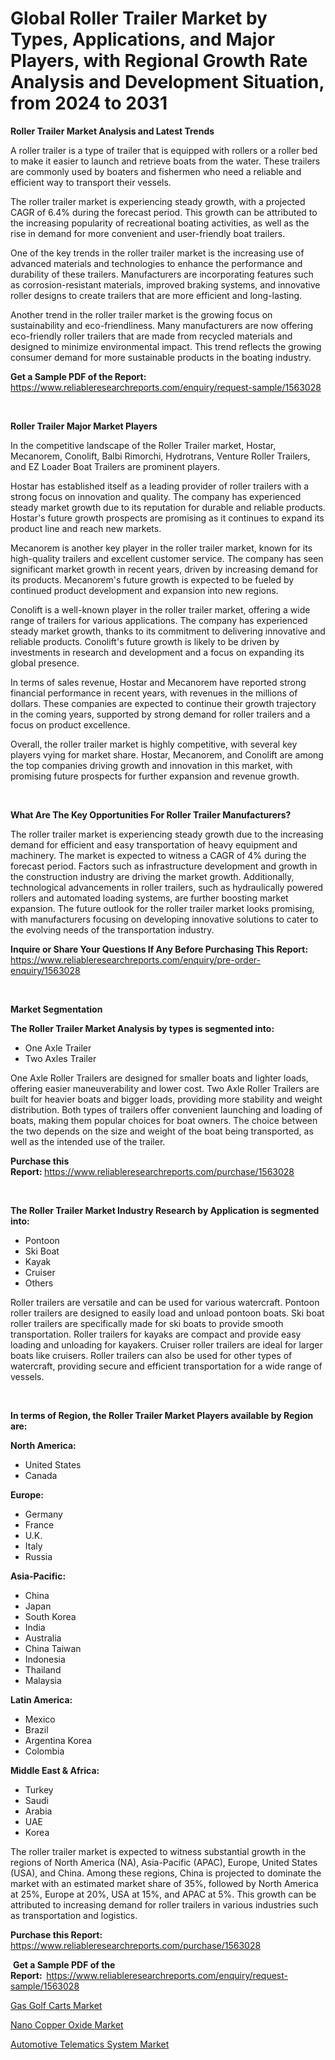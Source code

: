 <p><h1>Global Roller Trailer Market by Types, Applications, and Major Players, with Regional Growth Rate Analysis and Development Situation, from 2024 to 2031</h1></p><p><strong>Roller Trailer Market Analysis and Latest Trends</strong></p>
<p><p>A roller trailer is a type of trailer that is equipped with rollers or a roller bed to make it easier to launch and retrieve boats from the water. These trailers are commonly used by boaters and fishermen who need a reliable and efficient way to transport their vessels.</p><p>The roller trailer market is experiencing steady growth, with a projected CAGR of 6.4% during the forecast period. This growth can be attributed to the increasing popularity of recreational boating activities, as well as the rise in demand for more convenient and user-friendly boat trailers.</p><p>One of the key trends in the roller trailer market is the increasing use of advanced materials and technologies to enhance the performance and durability of these trailers. Manufacturers are incorporating features such as corrosion-resistant materials, improved braking systems, and innovative roller designs to create trailers that are more efficient and long-lasting.</p><p>Another trend in the roller trailer market is the growing focus on sustainability and eco-friendliness. Many manufacturers are now offering eco-friendly roller trailers that are made from recycled materials and designed to minimize environmental impact. This trend reflects the growing consumer demand for more sustainable products in the boating industry.</p></p>
<p><strong>Get a Sample PDF of the Report:&nbsp;</strong> <a href="https://www.reliableresearchreports.com/enquiry/request-sample/1563028">https://www.reliableresearchreports.com/enquiry/request-sample/1563028</a></p>
<p>&nbsp;</p>
<p><strong>Roller Trailer Major Market Players</strong></p>
<p><p>In the competitive landscape of the Roller Trailer market, Hostar, Mecanorem, Conolift, Balbi Rimorchi, Hydrotrans, Venture Roller Trailers, and EZ Loader Boat Trailers are prominent players. </p><p>Hostar has established itself as a leading provider of roller trailers with a strong focus on innovation and quality. The company has experienced steady market growth due to its reputation for durable and reliable products. Hostar's future growth prospects are promising as it continues to expand its product line and reach new markets.</p><p>Mecanorem is another key player in the roller trailer market, known for its high-quality trailers and excellent customer service. The company has seen significant market growth in recent years, driven by increasing demand for its products. Mecanorem's future growth is expected to be fueled by continued product development and expansion into new regions.</p><p>Conolift is a well-known player in the roller trailer market, offering a wide range of trailers for various applications. The company has experienced steady market growth, thanks to its commitment to delivering innovative and reliable products. Conolift's future growth is likely to be driven by investments in research and development and a focus on expanding its global presence.</p><p>In terms of sales revenue, Hostar and Mecanorem have reported strong financial performance in recent years, with revenues in the millions of dollars. These companies are expected to continue their growth trajectory in the coming years, supported by strong demand for roller trailers and a focus on product excellence.</p><p>Overall, the roller trailer market is highly competitive, with several key players vying for market share. Hostar, Mecanorem, and Conolift are among the top companies driving growth and innovation in this market, with promising future prospects for further expansion and revenue growth.</p></p>
<p>&nbsp;</p>
<p><strong>What Are The Key Opportunities For Roller Trailer Manufacturers?</strong></p>
<p><p>The roller trailer market is experiencing steady growth due to the increasing demand for efficient and easy transportation of heavy equipment and machinery. The market is expected to witness a CAGR of 4% during the forecast period. Factors such as infrastructure development and growth in the construction industry are driving the market growth. Additionally, technological advancements in roller trailers, such as hydraulically powered rollers and automated loading systems, are further boosting market expansion. The future outlook for the roller trailer market looks promising, with manufacturers focusing on developing innovative solutions to cater to the evolving needs of the transportation industry.</p></p>
<p><strong>Inquire or Share Your Questions If Any Before Purchasing This Report:</strong> <a href="https://www.reliableresearchreports.com/enquiry/pre-order-enquiry/1563028">https://www.reliableresearchreports.com/enquiry/pre-order-enquiry/1563028</a></p>
<p>&nbsp;</p>
<p><strong>Market Segmentation</strong></p>
<p><strong>The Roller Trailer Market Analysis by types is segmented into:</strong></p>
<p><ul><li>One Axle Trailer</li><li>Two Axles Trailer</li></ul></p>
<p><p>One Axle Roller Trailers are designed for smaller boats and lighter loads, offering easier maneuverability and lower cost. Two Axle Roller Trailers are built for heavier boats and bigger loads, providing more stability and weight distribution. Both types of trailers offer convenient launching and loading of boats, making them popular choices for boat owners. The choice between the two depends on the size and weight of the boat being transported, as well as the intended use of the trailer.</p></p>
<p><strong>Purchase this Report:&nbsp;</strong><a href="https://www.reliableresearchreports.com/purchase/1563028">https://www.reliableresearchreports.com/purchase/1563028</a></p>
<p>&nbsp;</p>
<p><strong>The Roller Trailer Market Industry Research by Application is segmented into:</strong></p>
<p><ul><li>Pontoon</li><li>Ski Boat</li><li>Kayak</li><li>Cruiser</li><li>Others</li></ul></p>
<p><p>Roller trailers are versatile and can be used for various watercraft. Pontoon roller trailers are designed to easily load and unload pontoon boats. Ski boat roller trailers are specifically made for ski boats to provide smooth transportation. Roller trailers for kayaks are compact and provide easy loading and unloading for kayakers. Cruiser roller trailers are ideal for larger boats like cruisers. Roller trailers can also be used for other types of watercraft, providing secure and efficient transportation for a wide range of vessels.</p></p>
<p>&nbsp;</p>
<p><strong>In terms of Region, the Roller Trailer Market Players available by Region are:</strong></p>
<p>
    <p> <strong> North America: </strong>
        <ul>
            <li>United States</li>
            <li>Canada</li>
        </ul>
        </p> 
    <p> <strong> Europe: </strong>
        <ul>
            <li>Germany</li>
            <li>France</li>
            <li>U.K.</li>
            <li>Italy</li>
            <li>Russia</li>
        </ul>
        </p> 
    <p> <strong> Asia-Pacific: </strong>
        <ul>
            <li>China</li>
            <li>Japan</li>
            <li>South Korea</li>
            <li>India</li>
            <li>Australia</li>
            <li>China Taiwan</li>
            <li>Indonesia</li>
            <li>Thailand</li>
            <li>Malaysia</li>
        </ul>
        </p> 
    <p> <strong> Latin America: </strong>
        <ul>
            <li>Mexico</li>
            <li>Brazil</li>
            <li>Argentina Korea</li>
            <li>Colombia</li>
        </ul>
        </p> 
    <p> <strong> Middle East & Africa: </strong>
        <ul>
            <li>Turkey</li>
            <li>Saudi</li>
            <li>Arabia</li>
            <li>UAE</li>
            <li>Korea</li>
        </ul>
    </p>
    </p>
<p><p>The roller trailer market is expected to witness substantial growth in the regions of North America (NA), Asia-Pacific (APAC), Europe, United States (USA), and China. Among these regions, China is projected to dominate the market with an estimated market share of 35%, followed by North America at 25%, Europe at 20%, USA at 15%, and APAC at 5%. This growth can be attributed to increasing demand for roller trailers in various industries such as transportation and logistics.</p></p>
<p><strong>Purchase this Report: </strong><a href="https://www.reliableresearchreports.com/purchase/1563028">https://www.reliableresearchreports.com/purchase/1563028</a></p>
<p>&nbsp;<strong>Get a Sample PDF of the Report:&nbsp;&nbsp;</strong><a href="https://www.reliableresearchreports.com/enquiry/request-sample/1563028">https://www.reliableresearchreports.com/enquiry/request-sample/1563028</a></p>
<p><strong></strong></p>
<p><p><a href="https://github.com/kathiaseamanalvaradovlprc2h/Market-Research-Report-List-1/blob/main/gas-golf-carts-market.md">Gas Golf Carts Market</a></p><p><a href="https://view.publitas.com/reportprime-1/nano-copper-oxide-market-size-2023-2030-global-industrial-analysis-key-geographical-regions-market-share-top-key-players-product-types-and-forecast-research-report/">Nano Copper Oxide Market</a></p><p><a href="https://view.publitas.com/reportprime-1/automotive-telematics-system-market-research-report-unlocks-analysis-on-the-market-financial-status-market-size-and-market-revenue-upto-2030/">Automotive Telematics System Market</a></p></p>